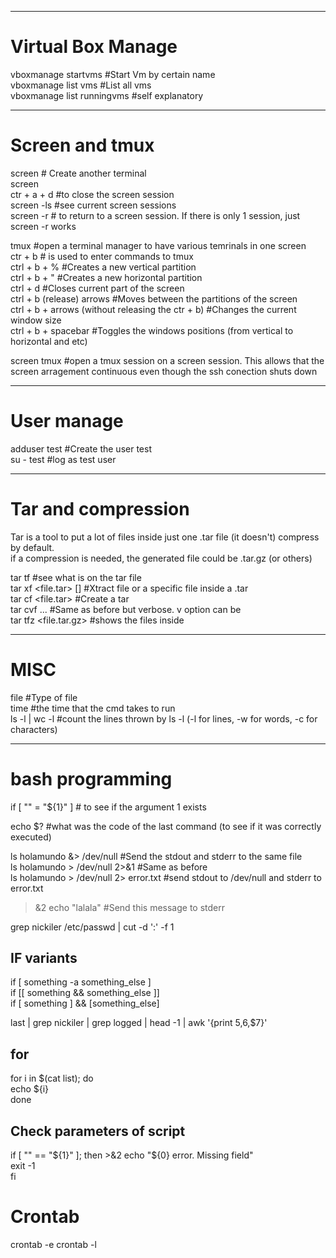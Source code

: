 
************************
# Virtual Box Manage  
vboxmanage startvms <name> #Start Vm by certain name   
vboxmanage list vms #List all vms  
vboxmanage list runningvms #self explanatory  

************************
# Screen and tmux  
screen # Create another terminal  
screen <command>  
ctr + a + d #to close the screen session  
screen -ls #see current screen sessions  
screen -r <id> # to return to a screen session. If there is only 1 session, just screen -r works  

tmux #open a terminal manager to have various temrinals in one screen  
ctr + b # is used to enter commands to tmux  
ctrl + b + % #Creates a new vertical partition  
ctrl + b + " #Creates a new horizontal partition  
ctrl + d #Closes current part of the screen  
ctrl + b (release) arrows #Moves between the partitions of the screen  
ctrl + b + arrows (without releasing the ctr + b) #Changes the current window size  
ctrl + b + spacebar #Toggles the windows positions (from vertical to horizontal and etc)  

screen tmux #open a tmux session on a screen session. This allows that the screen arragement continuous even though the ssh conection shuts down  

**********************
# User manage
adduser test #Create the user test  
su - test #log as test user  


**********************
# Tar and compression  
Tar is a tool to put a lot of files inside just one .tar file (it doesn't) compress by default.  
if a compression is needed, the generated file could be .tar.gz (or others)  

tar tf <file> #see what is on the tar file  
tar xf <file.tar> [<specific file inside>] #Xtract file or a specific file inside a .tar  
tar cf <file.tar> <Files to be put inside file.tar> #Create a tar  
tar cvf ... #Same as before but verbose. v option can be  
tar tfz <file.tar.gz> #shows the files inside  


*********************
# MISC  
file <file> #Type of file  
time <cmd> #the time that the cmd takes to run  
ls -l | wc -l #count the lines thrown by ls -l (-l for lines, -w for words, -c for characters)  

************************
# bash programming  

if [ "" = "${1}" ] # to see if the argument 1 exists  

echo $? #what was the code of the last command (to see if it was correctly executed)  

ls holamundo &> /dev/null #Send the stdout and stderr to the same file  
ls holamundo > /dev/null 2>&1 #Same as before  
ls holamundo > /dev/null 2> error.txt #send stdout to /dev/null and stderr to error.txt  
>&2 echo "lalala" #Send this message to stderr  

grep nickiler /etc/passwd | cut -d ':' -f 1 

## IF variants  
if [ something -a something_else ]  
if [[ something && something_else ]]   
if [ something ] && [something_else]   

last | grep nickiler | grep logged | head -1 | awk '{print $5,$6,$7}'  


## for
for i in $(cat list); do  
	echo ${i}  
done  

## Check parameters of script  
if [ "" == "${1}" ]; then   
        >&2 echo "${0} error. Missing field"  
	exit -1    
fi   


# Crontab
crontab -e
crontab -l

